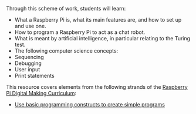 Through this scheme of work, students will learn:

- What a Raspberry Pi is, what its main features are, and how to set up and use one.
- How to program a Raspberry Pi to act as a chat robot.
- What is meant by artificial intelligence, in particular relating to the Turing test.
- The following computer science concepts:
 - Sequencing
 - Debugging
 - User input
 - Print statements

This resource covers elements from the following strands of the [Raspberry Pi Digital Making Curriculum](https://www.raspberrypi.org/curriculum/):

- [Use basic programming constructs to create simple programs](https://www.raspberrypi.org/curriculum/programming/creator)
